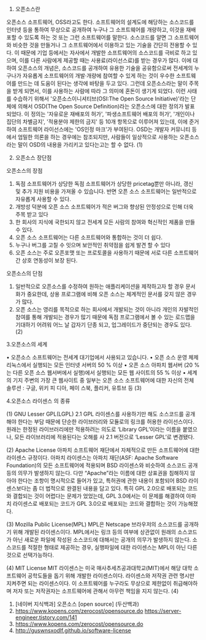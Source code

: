 1. 오픈소스란 

오픈소스 소프트웨어, OSS라고도 한다. 소프트웨어의 설계도에 해당하는 소스코드를 인터넷 등을 통하여 무상으로 공개하여 누구나 그 소프트웨어를 개량하고, 이것을 재배포할 수 있도록 하는 것 또는 그런 소프트웨어를 말한다. 
소스코드를 알면 그 소프트웨어와 비슷한 것을 만들거나 그 소프트웨어에서 이용하고 있는 기술을 간단히 전용할 수 있다. 이 때문에 기업 등에서는 자사에서 개발한 소프트웨어의 소스코드를 극비로 하고 있으며, 이를 다른 사람에게 제공할 때는 사용료(라이선스료)를 받는 경우가 많다.
이에 대하여 오픈소스의 개념은, 소스코드를 공개하여 유용한 기술을 공유함으로써 전세계의 누구나가 자유롭게 소프트웨어의 개발·개량에 참여할 수 있게 하는 것이 우수한 소프트웨어를 만드는 데 도움이 된다는 생각에 바탕을 두고 있다.
그런데 오픈소스라는 말이 주목을 받게 되면서, 이를 사용하는 사람에 따라 그 의미에 혼돈이 생기게 되었다. 이런 사태를 수습하기 위해서 '오픈소스이니셔티브(OSI:The Open Source Initiative)'라는 단체에 의해서 OSD(The Open Source Definition)라는 오픈소스에 대한 정의가 발표되었다. 
이 정의는 '자유로운 재배포의 허가', '파생소프트웨어 배포의 허가', '개인이나 집단의 차별금지', '적용분야 제한의 금지' 등 10개 항목으로 이루어져 있는데, 이에 준거하여 소프트웨어 라이선스에는 'OS인정 마크'가 부여된다. 
OSD는 개발자 커뮤니티 등에서 엄밀한 의론을 하는 경우에는 참조되지만, 사람들이 일상적으로 사용하는 오픈소스라는 말이 OSD의 내용을 가리키고 있다는고는 할 수 없다. (1)

2. 오픈소스 장단점

오픈소스의 장점
1. 독점 소프트웨어가 상당한 독점 소프트웨어가 상당한 pricetag뿐만 아니라, 갱신 및 추가 지원 비용을 가져올 수 있습니다. 반면 오픈 소스 소프트웨어는 일반적으로 자유롭게 사용할 수 있다.
2. 개방성 덕분에 오픈 소스 소프트웨어가 적은 버그와 향상된 안정성으로 인해 더욱 주목 받고 있다
3. 한 회사의 지식에 국한되지 않고 전세계 모든 사람의 참여와 혁신적인 제품을 만들 수 있다.
4. 오픈 소스 소프트웨어는 다른 소프트웨어와 통합하는 것이 더 쉽다. 
5. 누구나 버그를 고칠 수 잇으며 보안적인 취약점을 쉽게 발견 할 수 있다
6. 오픈 소스는 주로 오픈포맷 또는 프로토콜을 사용하기 때문에 서로 다른 소프트웨어간 상호 연동성이 보장 된다.

오픈소스의 단점
1. 일반적으로 오픈소스를 수정하여 원하는 애플리케이션을 제작하고자 할 경우 문서화가 중요한데, 상용 프로그램에 비해 오픈 소스는 체계적인 문서를 갖지 않은 경우가 많다.
2. 오픈 소스는 영리를 목적으로 하는 회사에서 개발되는 것이 아니라 개인의 자발적인 참여를 통해 개발되는 경우가 많기 때문에 독점 프로그램에서 볼 수 있는 로드맵을 기대하기 어려워 어느 날 갑자기 단종 되고, 업그레이드가 중단되는 경우도 있다. (2)

3.오픈소스의 세계 

• 오픈소스 소프트웨어는 전세계 대기업에서 사용되고 있습니다.
• 오픈 소스 운영 체제 리눅스에서 실행되는 모든 인터넷 서버의 50 % 이상
• 오픈 소스 아파치 웹서버 (20 %는 다른 오픈 소스 웹서버에서 실행)에서 실행되는 모든 웹 사이트의 55 % 이상
• 세계의 기지 주변의 가장 큰 웹사이트 중 일부는 오픈 소스 소프트웨어에 대한 자신의 전체 솔루션 : 구글, 위키 피 디아, 페이 스북, 플리커, 유튜브 등 (3)

4.오픈소스 라이센스 의 종류

(1) GNU Lesser GPL(LGPL) 2.1
  GPL 라이센스를 사용하기만 해도 소스코드를 공개해야 한다는 부담 때문에 단순한 라이브러리와 모듈로의 링크를 허용한 라이선스이다. 원래는 한정된 라이브러리에만 적용하려는 의도로 ‘Library GPL’이라는 이름을 붙였으나, 모든 라이브러리에 적용된다는 오해를 사 2.1 버전으로 ‘Lesser GPL’로 변경됐다.

(2) Apache License
아파치 소프트웨어 재단에서 자체적으로 만든 소프트웨어에 대한 라이센스 규정이다.
아파치 라이센스는 아파치 재단(ASF: Apache Software Foundation)의 모든 소프트웨어에 적용되며 BSD 라이센스와 비슷하여 소스코드 공개 등의 의무가 발생하지 않는다. 다만 “Apache”라는 이름에 대한 상표권을 침해하지 않아야 한다는 조항이 명시적으로 들어가 있고, 특허권에 관한 내용이 포함되어 BSD 라이센스보다는 좀 더 법적으로 완결된 내용을 담고 있다. 특히 GPL 2.0으로 배포되는 코드와 결합되는 것이 어렵다는 문제가 었었는데, GPL 3.0에서는 이 문제를 해결하여 아파치 라이센스로 배포되는 코드가 GPL 3.0으로 배포되는 코드와 결합하는 것이 가능해졌다.

(3) Mozilla Public License(MPL)
MPL은 Netscape 브라우저의 소스코드를 공개하기 위해 개발된 라이센스이다. MPL에서는 링크 등의 여부에 상관없이 원래의 소스코드가 아닌 새로운 파일에 작성된 소스코드에 대해서는 공개의 의무가 발생하지 않는다.
소스코드를 적절한 형태로 제공하는 경우, 실행파일에 대한 라이센스는 MPL이 아닌 다른 것으로 선택가능하다.

(4) MIT License
MIT 라이센스는 미국 매사추세츠공과대학교(MIT)에서 해당 대학 소프트웨어 공학도들을 돕기 위해 개발한 라이센스이다. 라이센스와 저작권 관련 명시만 지켜주면 되는 라이센스이다.
이 소프트웨어를 누구라도 무상으로 제한없이 취급해야하며 저자 또는 저작권자는 소프트웨어에 관해서 아무런 책임을 지지 않는다. (4)



1) [네이버 지식백과] 오픈소스 [open source] (두산백과)
2) https://www.kopens.com/zerocost/opensource.do https://server-engineer.tistory.com/141
3) https://www.kopens.com/zerocost/opensource.do
4) http://guswnsxodlf.github.io/software-license
